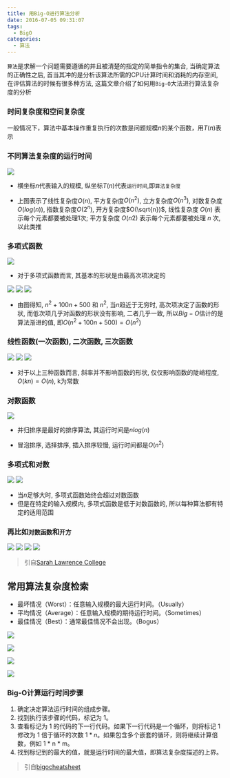 ```yaml
---
title: 用Big-O进行算法分析
date: 2016-07-05 09:31:07
tags:
  - BigO
categories:
  - 算法
---
```


`算法`是求解一个问题需要遵循的并且被清楚的指定的简单指令的集合, 当确定算法的正确性之后, 首当其冲的是分析该算法所需的CPU计算时间和消耗的内存空间, 在评估算法的时候有很多种方法, 这篇文章介绍了如何用`Big-O`大法进行算法复杂度的分析

<!--more-->

### **时间复杂度和空间复杂度**

一般情况下，算法中基本操作重复执行的次数是问题规模$n$的某个函数，用$T(n)$表示

### 不同算法复杂度的运行时间

![](/img/用Big-O进行算法分析/math.gif)

- 横坐标$n$代表输入的规模, 纵坐标$T(n)$代表`运行时间`,即`算法复杂度`

- 上图表示了线性复杂度$O(n)$, 平方复杂度$O(n^2)$, 立方复杂度$O(n^3)$, 对数复杂度$O(log(n))$, 指数复杂度$O(2^n)$, 开方复杂度$O(\sqrt{n})$, 线性复杂度 $O(n)$ 表示每个元素都要被处理$1$次; 平方复杂度 $O(n2)$ 表示每个元素都要被处理 $n$ 次, 以此类推

### 多项式函数

![](/img/用Big-O进行算法分析/math1.gif)

- 对于多项式函数而言, 其基本的形状是由最高次项决定的

![](/img/用Big-O进行算法分析/math5.gif)
![](/img/用Big-O进行算法分析/math6.gif)
![](/img/用Big-O进行算法分析/math7.gif)

- 由图得知, $n^2+100n+500$ 和 $n^2$, 当$n$趋近于无穷时, 高次项决定了函数的形状, 而低次项几乎对函数的形状没有影响, 二者几乎一致, 所以$Big-O$估计的是算法渐进的值, 即$O(n^2+100n+500)=O(n^2)$



### 线性函数(一次函数), 二次函数, 三次函数

![](/img/用Big-O进行算法分析/math2.gif)
![](/img/用Big-O进行算法分析/math3.gif)
![](/img/用Big-O进行算法分析/math4.gif)

- 对于以上三种函数而言, 斜率并不影响函数的形状, 仅仅影响函数的陡峭程度, $O(kn)=O(n)$, k为常数

### 对数函数

![](/img/用Big-O进行算法分析/sorting.gif)

- 并归排序是最好的排序算法, 其运行时间是$n{log(n)}$

- 冒泡排序, 选择排序, 插入排序较慢, 运行时间都是$O(n^2)$

### 多项式和对数

![](/img/用Big-O进行算法分析/math8.gif)
![](/img/用Big-O进行算法分析/math9.gif)

- 当$n$足够大时, 多项式函数始终会超过对数函数
- 但是在特定的输入规模内, 多项式函数是低于对数函数的, 所以每种算法都有特定的适用范围

### 再比如`对数函数`和`开方`


![](/img/用Big-O进行算法分析/math10.gif)
![](/img/用Big-O进行算法分析/math11.gif)
![](/img/用Big-O进行算法分析/math12.gif)
![](/img/用Big-O进行算法分析/math13.gif)
 
 


> 引自[Sarah Lawrence College](http://science.slc.edu/~jmarshall/courses/2002/spring/cs50/BigO/)

## **常用算法复杂度检索**

- 最坏情况（Worst）：任意输入规模的最大运行时间。（Usually）
- 平均情况（Average）：任意输入规模的期待运行时间。（Sometimes）
- 最佳情况（Best）：通常最佳情况不会出现。（Bogus）

![](/img/用Big-O进行算法分析/bigO1.JPG)

![](/img/用Big-O进行算法分析/bigO2.JPG)

![](/img/用Big-O进行算法分析/bigO3.JPG)

![](/img/用Big-O进行算法分析/bigo.png)

### **Big-O计算运行时间步骤**

1. 确定决定算法运行时间的组成步骤。
2. 找到执行该步骤的代码，标记为 1。
3. 查看标记为 1 的代码的下一行代码。如果下一行代码是一个循环，则将标记 1 修改为 1 倍于循环的次数 $1 * n$。如果包含多个嵌套的循环，则将继续计算倍数，例如 1 * n * m。
4. 找到标记到的最大的值，就是运行时间的最大值，即算法复杂度描述的上界。


> 引自[bigocheatsheet](http://bigocheatsheet.com/) 